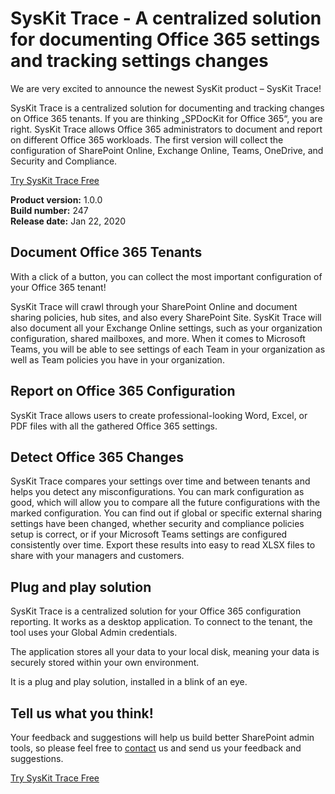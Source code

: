 # SysKit Trace - A centralized solution for documenting Office 365 settings and tracking settings changes

We are very excited to announce the newest SysKit product – SysKit Trace!

SysKit Trace is a centralized solution for documenting and tracking changes on Office 365 tenants. If you are thinking „SPDocKit for Office 365“, you are right. SysKit Trace allows Office 365 administrators to document and report on different Office 365 workloads. The first version will collect the configuration of SharePoint Online, Exchange Online, Teams, OneDrive, and Security and Compliance.

[Try SysKit Trace Free](https://www.syskit.com/products/trace/download/)

**Product version:** 1.0.0  
**Build number:** 247  
**Release date:** Jan 22, 2020

## Document Office 365 Tenants

With a click of a button, you can collect the most important configuration of your Office 365 tenant!

 SysKit Trace will crawl through your SharePoint Online and document sharing policies, hub sites, and also every SharePoint Site. SysKit Trace will also document all your Exchange Online settings, such as your organization configuration, shared mailboxes, and more. When it comes to Microsoft Teams, you will be able to see settings of each Team in your organization as well as Team policies you have in your organization. 

## Report on Office 365 Configuration

SysKit Trace allows users to create professional-looking Word, Excel, or PDF files with all the gathered Office 365 settings.

## Detect Office 365 Changes

SysKit Trace compares your settings over time and between tenants and helps you detect any misconfigurations. You can mark configuration as good, which will allow you to compare all the future configurations with the marked configuration.
You can find out if global or specific external sharing settings have been changed, whether security and compliance policies setup is correct, or if your Microsoft Teams settings are configured consistently over time. Export these results into easy to read XLSX files to share with your managers and customers. 

## Plug and play solution

SysKit Trace is a centralized solution for your Office 365 configuration reporting. It works as a desktop application. To connect to the tenant, the tool uses your Global Admin credentials.

The application stores all your data to your local disk, meaning your data is securely stored within your own environment.

It is a plug and play solution, installed in a blink of an eye.

## Tell us what you think! 

Your feedback and suggestions will help us build better SharePoint admin tools, so please feel free to [contact](https://feedback.syskit.com/?project=TRACE) us and send us your feedback and suggestions.

[Try SysKit Trace Free](https://www.syskit.com/products/trace/download/)